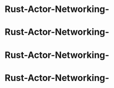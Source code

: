 # Rust-Actor-Networking-
# Rust-Actor-Networking-
# Rust-Actor-Networking-
# Rust-Actor-Networking-
